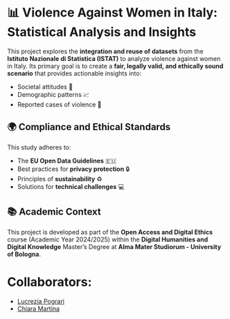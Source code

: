# 📊 Violence Against Women in Italy: Statistical Analysis and Insights

This project explores the **integration and reuse of datasets** from the **Istituto Nazionale di Statistica (ISTAT)** to analyze violence against women in Italy. Its primary goal is to create a **fair, legally valid, and ethically sound scenario** that provides actionable insights into:  
- Societal attitudes 🧠  
- Demographic patterns 📈  
- Reported cases of violence 🛑  

## 🌍 Compliance and Ethical Standards
This study adheres to:  
- The **EU Open Data Guidelines** 🇪🇺  
- Best practices for **privacy protection** 🔒  
- Principles of **sustainability** ♻️  
- Solutions for **technical challenges** 💻  

## 📚 Academic Context
This project is developed as part of the **Open Access and Digital Ethics** course (Academic Year 2024/2025) within the **Digital Humanities and Digital Knowledge** Master’s Degree at **Alma Mater Studiorum - University of Bologna**.  

# Collaborators:
* [Lucrezia Pograri](lucrezia.pograri@studio.unibo.it)
* [Chiara Martina](chiara.martina@studio.unibo.it)
